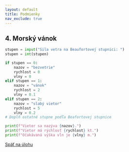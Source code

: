 ```yaml
---
layout: default
title: Podmienky
nav_exclude: true
---
```


## 4. Morský vánok
```python
stupen = input("Sila vetra na Beaufortovej stupnici: ")
stupen = int(stupen)

if stupen == 0:
	nazov = "bezvetrie"
	rychlost = 0
	vlny = 0
elif stupen == 1:
	nazov = "vánok"
	rychlost = 2
	vlny = 0.1
elif stupen == 2:
	nazov = "slabý vietor"
	rychlost = 5
	vlny = 0.2
# Doplň ostatné stupne podľa Beafortovej stupnice

print(f"Vietor sa nazýva {nazov}.")
print(f"Vietor má rýchlosť {rychlost} kt.")
print(f"Očakávaná výška vĺn je {vlny} m.")
```

[Späť na úlohu](/coding/beginner/2-chapter/4.html)